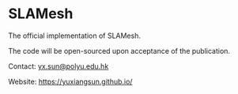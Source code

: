 # SLAMesh
The official implementation of SLAMesh. 

The code will be open-sourced upon acceptance of the publication.

Contact: yx.sun@polyu.edu.hk

Website: https://yuxiangsun.github.io/
